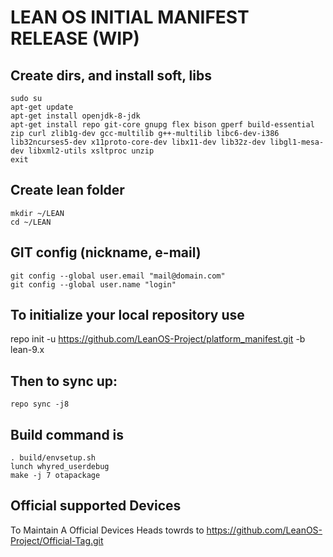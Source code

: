 LEAN OS INITIAL MANIFEST RELEASE (WIP)
====================

Create dirs, and install soft, libs
----------------------------------

    sudo su
    apt-get update
    apt-get install openjdk-8-jdk
    apt-get install repo git-core gnupg flex bison gperf build-essential zip curl zlib1g-dev gcc-multilib g++-multilib libc6-dev-i386 lib32ncurses5-dev x11proto-core-dev libx11-dev lib32z-dev libgl1-mesa-dev libxml2-utils xsltproc unzip
    exit

Create lean folder
----------------------

    mkdir ~/LEAN
    cd ~/LEAN

GIT config (nickname, e-mail)
-----------------------------

    git config --global user.email "mail@domain.com"
    git config --global user.name "login"

To initialize your local repository use
---------------------------------------

repo init -u https://github.com/LeanOS-Project/platform_manifest.git -b lean-9.x

Then to sync up:
----------------

    repo sync -j8

Build command is
----------------
    . build/envsetup.sh
    lunch whyred_userdebug
    make -j 7 otapackage

Official supported Devices
-----------------
To Maintain A Official Devices Heads towrds to https://github.com/LeanOS-Project/Official-Tag.git
